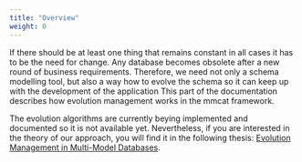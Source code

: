 ```yaml
---
title: "Overview"
weight: 0
---
```


If there should be at least one thing that remains constant in all cases it has to be the need for change. Any database becomes obsolete after a new round of business requirements. Therefore, we need not only a schema modelling tool, but also a way how to evolve the schema so it can keep up with the development of the application This part of the documentation describes how evolution management works in the mmcat framework.

The evolution algorithms are currently beying implemented and documented so it is not available yet. Nevertheless, if you are interested in the theory of our approach, you will find it in the following thesis: <a href="/doc/evolution_management_in_multi-model_databases.pdf" target="_blank" rel="noreferrer">Evolution Management in Multi-Model Databases</a>.

